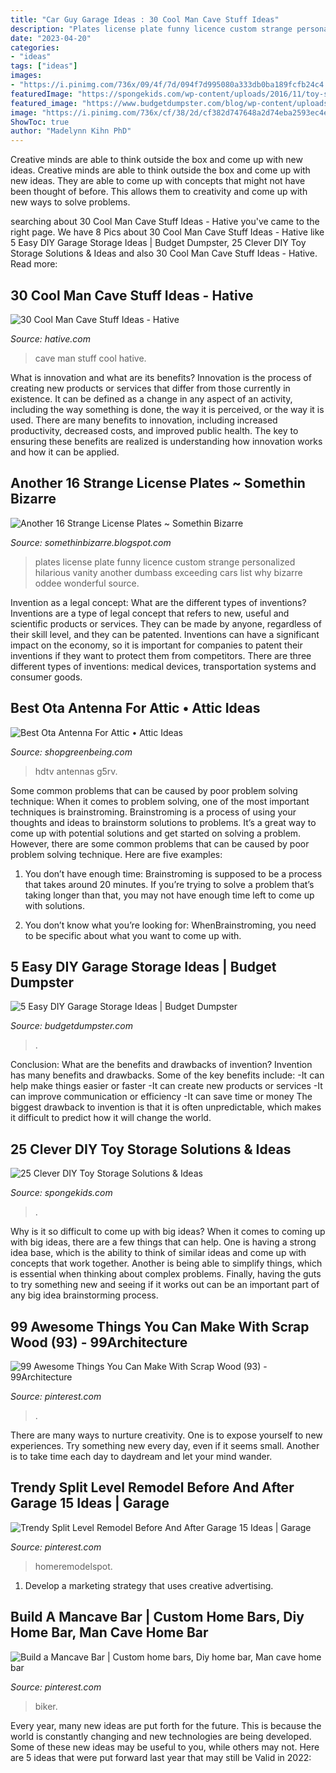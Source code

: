 ```yaml
---
title: "Car Guy Garage Ideas : 30 Cool Man Cave Stuff Ideas"
description: "Plates license plate funny licence custom strange personalized hilarious vanity another dumbass exceeding cars list why bizarre oddee wonderful source"
date: "2023-04-20"
categories:
- "ideas"
tags: ["ideas"]
images:
- "https://i.pinimg.com/736x/09/4f/7d/094f7d995080a333db0ba189fcfb24c4.jpg"
featuredImage: "https://spongekids.com/wp-content/uploads/2016/11/toy-storage/1-11-toy-storage-tutorials-ideas.jpg"
featured_image: "https://www.budgetdumpster.com/blog/wp-content/uploads/2017/08/2017-0824-diy-garage-storage.jpg"
image: "https://i.pinimg.com/736x/cf/38/2d/cf382d747648a2d74eba2593ec4e1f5d.jpg"
ShowToc: true
author: "Madelynn Kihn PhD"
---
```



Creative minds are able to think outside the box and come up with new ideas.
Creative minds are able to think outside the box and come up with new ideas. They are able to come up with concepts that might not have been thought of before. This allows them to creativity and come up with new ways to solve problems.

	

		
searching about 30 Cool Man Cave Stuff Ideas - Hative you've came to the right page. We have 8 Pics about 30 Cool Man Cave Stuff Ideas - Hative like 5 Easy DIY Garage Storage Ideas | Budget Dumpster, 25 Clever DIY Toy Storage Solutions &amp; Ideas and also 30 Cool Man Cave Stuff Ideas - Hative. Read more:
		
    
## 30 Cool Man Cave Stuff Ideas - Hative

<img loading=lazy src="https://hative.com/wp-content/uploads/2015/06/12-man-cave-stuff-ideas.jpg" onerror="this.onerror=null;this.src='https://tse4.mm.bing.net/th?id=OIP.dvJ2GNnzEK2IqDl4kylH8gHaGL&amp;pid=15.1';" alt="30 Cool Man Cave Stuff Ideas - Hative">

_Source: hative.com_

>cave man stuff cool hative. 

	

What is innovation and what are its benefits?
Innovation is the process of creating new products or services that differ from those currently in existence. It can be defined as a change in any aspect of an activity, including the way something is done, the way it is perceived, or the way it is used. 
There are many benefits to innovation, including increased productivity, decreased costs, and improved public health. The key to ensuring these benefits are realized is understanding how innovation works and how it can be applied.

    
## Another 16 Strange License Plates ~ Somethin Bizarre

<img loading=lazy src="http://4.bp.blogspot.com/_I9lJuLPsXSs/S-iItOvBJWI/AAAAAAAAMok/MfELHXYYZR0/s400/Another+16+Strange+License+Plates+2.jpg" onerror="this.onerror=null;this.src='https://tse3.mm.bing.net/th?id=OIP.N6i5y0oPK5ual7j5HiqAOgAAAA&amp;pid=15.1';" alt="Another 16 Strange License Plates ~ Somethin Bizarre">

_Source: somethinbizarre.blogspot.com_

>plates license plate funny licence custom strange personalized hilarious vanity another dumbass exceeding cars list why bizarre oddee wonderful source. 

	

Invention as a legal concept: What are the different types of inventions?
Inventions are a type of legal concept that refers to new, useful and scientific products or services. They can be made by anyone, regardless of their skill level, and they can be patented. Inventions can have a significant impact on the economy, so it is important for companies to patent their inventions if they want to protect them from competitors. There are three different types of inventions: medical devices, transportation systems and consumer goods.

    
## Best Ota Antenna For Attic • Attic Ideas

<img loading=lazy src="https://shopgreenbeing.com/wp-content/uploads/2018/02/my-attic-antenna-installation-for-size-1200-x-1600.jpg" onerror="this.onerror=null;this.src='https://tse3.mm.bing.net/th?id=OIP.Me9a_Bzo3zza3VJb2mWqJgHaJ4&amp;pid=15.1';" alt="Best Ota Antenna For Attic • Attic Ideas">

_Source: shopgreenbeing.com_

>hdtv antennas g5rv. 

	

Some common problems that can be caused by poor problem solving technique:
When it comes to problem solving, one of the most important techniques is brainstroming. Brainstroming is a process of using your thoughts and ideas to brainstorm solutions to problems. It’s a great way to come up with potential solutions and get started on solving a problem. However, there are some common problems that can be caused by poor problem solving technique. Here are five examples:
1) You don’t have enough time: Brainstroming is supposed to be a process that takes around 20 minutes. If you’re trying to solve a problem that’s taking longer than that, you may not have enough time left to come up with solutions.

2) You don’t know what you’re looking for: WhenBrainstroming, you need to be specific about what you want to come up with.

    
## 5 Easy DIY Garage Storage Ideas | Budget Dumpster

<img loading=lazy src="https://www.budgetdumpster.com/blog/wp-content/uploads/2017/08/2017-0824-diy-garage-storage.jpg" onerror="this.onerror=null;this.src='https://tse3.mm.bing.net/th?id=OIP.6ejZEJHp6FVhOGzmOMwI5AHaE7&amp;pid=15.1';" alt="5 Easy DIY Garage Storage Ideas | Budget Dumpster">

_Source: budgetdumpster.com_

>. 

	

Conclusion: What are the benefits and drawbacks of invention?
Invention has many benefits and drawbacks. Some of the key benefits include: 
-It can help make things easier or faster 
-It can create new products or services 
-It can improve communication or efficiency 
-It can save time or money 
The biggest drawback to invention is that it is often unpredictable, which makes it difficult to predict how it will change the world.

    
## 25 Clever DIY Toy Storage Solutions &amp; Ideas

<img loading=lazy src="https://spongekids.com/wp-content/uploads/2016/11/toy-storage/1-11-toy-storage-tutorials-ideas.jpg" onerror="this.onerror=null;this.src='https://tse2.mm.bing.net/th?id=OIP.PyCl3ozWkiR9ZjNtmITzIAHaJ8&amp;pid=15.1';" alt="25 Clever DIY Toy Storage Solutions &amp; Ideas">

_Source: spongekids.com_

>. 

	

Why is it so difficult to come up with big ideas?
When it comes to coming up with big ideas, there are a few things that can help. One is having a strong idea base, which is the ability to think of similar ideas and come up with concepts that work together. Another is being able to simplify things, which is essential when thinking about complex problems. Finally, having the guts to try something new and seeing if it works out can be an important part of any big idea brainstorming process.

    
## 99 Awesome Things You Can Make With Scrap Wood (93) - 99Architecture

<img loading=lazy src="https://i.pinimg.com/736x/bd/f3/d2/bdf3d28126211f0ac680fc2dbc3d50d2.jpg" onerror="this.onerror=null;this.src='https://tse2.mm.bing.net/th?id=OIP.3xVRElVZOi2VQ-b_moNVPwHaLD&amp;pid=15.1';" alt="99 Awesome Things You Can Make With Scrap Wood (93) - 99Architecture">

_Source: pinterest.com_

>. 

	

There are many ways to nurture creativity. One is to expose yourself to new experiences. Try something new every day, even if it seems small. Another is to take time each day to daydream and let your mind wander.

    
## Trendy Split Level Remodel Before And After Garage 15 Ideas | Garage

<img loading=lazy src="https://i.pinimg.com/736x/cf/38/2d/cf382d747648a2d74eba2593ec4e1f5d.jpg" onerror="this.onerror=null;this.src='https://tse3.mm.bing.net/th?id=OIP.77nz3rJgQT1pWHsCfzWFYAAAAA&amp;pid=15.1';" alt="Trendy Split Level Remodel Before And After Garage 15 Ideas | Garage">

_Source: pinterest.com_

>homeremodelspot. 

	

1. Develop a marketing strategy that uses creative advertising.

    
## Build A Mancave Bar | Custom Home Bars, Diy Home Bar, Man Cave Home Bar

<img loading=lazy src="https://i.pinimg.com/736x/09/4f/7d/094f7d995080a333db0ba189fcfb24c4.jpg" onerror="this.onerror=null;this.src='https://tse3.mm.bing.net/th?id=OIP.BL1qW27CRztXtBrg4EyycgHaJ3&amp;pid=15.1';" alt="Build a Mancave Bar | Custom home bars, Diy home bar, Man cave home bar">

_Source: pinterest.com_

>biker. 

	

Every year, many new ideas are put forth for the future. This is because the world is constantly changing and new technologies are being developed. Some of these new ideas may be useful to you, while others may not. Here are 5 ideas that were put forward last year that may still be Valid in 2022: 


